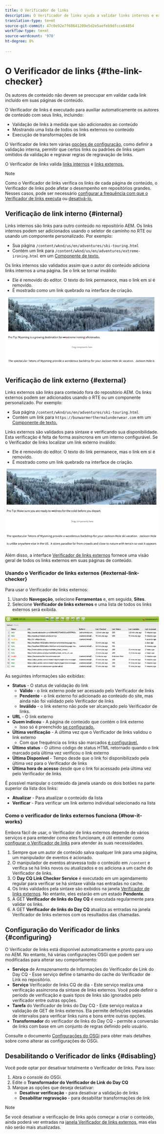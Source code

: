 ```yaml
---
title: O Verificador de links
description: O Verificador de links ajuda a validar links internos e externos e permite a regravação de links.
translation-type: tm+mt
source-git-commit: 47c0e92e7f68641209e5d2e5aefeb9dfcce64854
workflow-type: tm+mt
source-wordcount: '970'
ht-degree: 0%

---
```



# O Verificador de links {#the-link-checker}

Os autores de conteúdo não devem se preocupar em validar cada link incluído em suas páginas de conteúdo.

O Verificador de links é executado para auxiliar automaticamente os autores de conteúdo com seus links, incluindo:

* Validação de links à medida que são adicionados ao conteúdo
* Mostrando uma lista de todos os links externos no conteúdo
* Execução de transformações de link

O Verificador de links tem várias [opções de configuração](#configuring), como definir a validação interna, permitir que certos links ou padrões de links sejam omitidos da validação e regravar regras de regravação de links.

O Verificador de links valida [links internos](#internal) e [links externos.](#external)

>[!NOTE]
>
>Como o Verificador de links verifica os links de cada página de conteúdo, o Verificador de links pode afetar o desempenho em repositórios grandes. Nesses casos, pode ser necessário [configurar a frequência com que o Verificador de links executa](#configuring) ou [desativá-lo.](#disabling)

## Verificação de link interno {#internal}

Links internos são links para outro conteúdo no repositório AEM. Os links internos podem ser adicionados usando o seletor de caminho no RTE ou usando um componente personalizado. Por exemplo:

* Sua página `/content/wknd/us/en/adventures/ski-touring.html`
* Contém um link para `/content/wknd/us/en/adventures/extreme-ironing.html` em um [Componente de texto.](https://experienceleague.adobe.com/docs/experience-manager-core-components/using/components/text.html)

Os links internos são validados assim que o autor do conteúdo adiciona links internos a uma página. Se o link se tornar inválido:

* Ele é removido do editor. O texto do link permanece, mas o link em si é removido.
* É mostrado como um link quebrado na interface de criação.

![Link interno quebrado ao criar uma página](assets/link-checker-invalid-link-internal.png)

## Verificação de link externo {#external}

Links externos são links para conteúdo fora do repositório AEM. Os links externos podem ser adicionados usando o RTE ou um componente personalizado. Por exemplo:

* Sua página `/content/wknd/us/en/adventures/ski-touring.html`
* Contém um link para `https://bunwarmerthermalunderwear.com` em um [Componente de texto.](https://experienceleague.adobe.com/docs/experience-manager-core-components/using/components/text.html)

Links externos são validados para sintaxe e verificando sua disponibilidade. Esta verificação é feita de forma assíncrona em um interno configurável. Se o Verificador de links localizar um link externo inválido:

* Ele é removido do editor. O texto do link permanece, mas o link em si é removido.
* É mostrado como um link quebrado na interface de criação.

![Link interno quebrado ao criar uma página](assets/link-checker-invalid-link-external.png)

Além disso, a interface [Verificador de links externos](#external-link-checker) fornece uma visão geral de todos os links externos em suas páginas de conteúdo.

### Usando o Verificador de links externos {#external-link-checker}

Para usar o Verificador de links externos:

1. Usando **Navegação**, selecione **Ferramentas** e, em seguida, **Sites**.
1. Selecione **Verificador de links externos** e uma lista de todos os links externos será exibida.

![](assets/external-link-checker.png)

As seguintes informações são exibidas:

* **Status**  - O status de validação do link
   * **Válido**  - o link externo pode ser acessado pelo Verificador de links
   * **Pendente**  - o link externo foi adicionado ao conteúdo do site, mas ainda não foi validado pelo Verificador de links
   * **Inválido**  - o link externo não pode ser alcançado pelo Verificador de links.
* **URL**  - O link externo
* **Quem indicou**  - A página de conteúdo que contém o link externo
   * Isso só é preenchido [se configurado.](#configuring)
* **Última verificação**  - A última vez que o Verificador de links validou o link externo
   * Com que frequência os links são marcados [é configurável.](#configuring)
* **Último status**  - O último código de status HTML retornado quando o link marcado pela última vez verificou o link externo
* **Última Disponível**  - Tempo desde que o link foi disponibilizado pela última vez para o Verificador de links
* **Última hora de acesso**  desde que o link foi acessado pela última vez pelo Verificador de links

É possível manipular o conteúdo da janela usando os dois botões na parte superior da lista dos links:

* **Atualizar**  - Para atualizar o conteúdo da lista
* **Verificar**  - Para verificar um link externo individual selecionado na lista

### Como o verificador de links externos funciona {#how-it-works}

Embora fácil de usar, o Verificador de links externos depende de vários serviços e para entender como eles funcionam, é útil entender como [configurar o Verificador de links](#configuring) para atender às suas necessidades.

1. Sempre que um autor de conteúdo salva qualquer link para uma página, um manipulador de eventos é acionado.
1. O manipulador de eventos atravessa todo o conteúdo em `/content` e verifica se há links novos ou atualizados e os adiciona a um cache do Verificador de links.
1. O **Day CQ Link Checker Service** é executado em um agendamento regular para verificar se há sintaxe válida nas entradas no cache.
1. Os links validados pela sintaxe são exibidos na janela [Verificador de links externos](#external-link-checker). No entanto, eles estarão em um estado **Pendente**.
1. A GET **Verificador de links do Day CQ** é executada regularmente para validar os links.
1. A GET **Verificador de links do Day CQ** atualiza as entradas na janela Verificador de links externos com os resultados das chamadas.

## Configuração do Verificador de links {#configuring}

O Verificador de links está disponível automaticamente e pronto para uso no AEM. No entanto, há várias configurações OSGi que podem ser modificadas para alterar seu comportamento:

* **Serviço**  de Armazenamento de Informações do Verificador de Link do Day CQ - Esse serviço define o tamanho do cache do Verificador de Link no repositório.
* **Serviço**  Verificador de links CQ de dia - Este serviço realiza uma verificação assíncrona da sintaxe de links externos. Você pode definir o período de verificação e quais tipos de links são ignorados pelo verificador entre outras opções.
* **Tarefa**  do Verificador de links do Day CQ - Este serviço realiza a validação de GET de links externos. Ela permite definições separadas de intervalos para verificar links ruins e bons entre outras opções.
* **Transformador**  do verificador de links do Day CQ - permite a conversão de links com base em um conjunto de regras definido pelo usuário.

Consulte o documento [Configurações do OSGi](/help/sites-deploying/osgi-configuration-settings.md) para obter mais detalhes sobre como alterar as configurações do OSGi.

## Desabilitando o Verificador de links {#disabling}

Você pode optar por desativar totalmente o Verificador de links. Para isso:

1. Abra o console do OSGi.
1. Edite o **Transformador do Verificador de Link do Day CQ**
1. Marque as opções que deseja desativar:
   * **Desativar verificação**  - para desativar a validação de links
   * **Desabilitar regravação**  - para desabilitar transformações de link

>[!NOTE]
>
>Se você desativar a verificação de links após começar a criar o conteúdo, ainda poderá ver entradas na [janela Verificador de links externos](#external-link-checker), mas elas não serão mais atualizadas.
